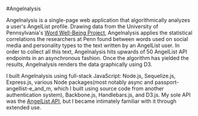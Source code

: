 #Angelnalysis

Angelnalysis is a single-page web application that algorithmically analyzes a user's AngelList profile. Drawing data from the University of Pennsylvania's <a href=http://wwbp.org/>Word Well-Being Project</a>, Angelnalysis applies the statistical correlations the researchers at Penn found between words used on social media and personality types to the text written by an AngelList user. In order to collect all this text, Angelnalysis hits upwards of 50 AngelList API endpoints in an asynchronous fashion. Once the algorithm has yielded the results, Angelnalysis renders the data graphically using D3. 

I built Angelnalysis using full-stack JavaScript: Node.js, Sequelize.js, Express.js, various Node packages(most notably async and passport-angellist-e_and_m, which I built using source code from another authentication system), Backbone.js, Handlebars.js, and D3.js. My sole API was the <a href=https://angel.co/api>AngelList API</a>, but I became intimately familiar with it through extended use. 
